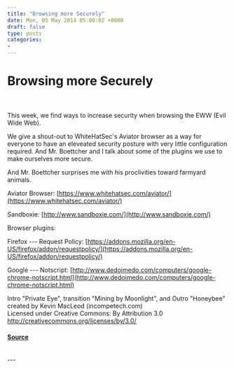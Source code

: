 ```yaml
---
title: "Browsing more Securely"
date: Mon, 05 May 2014 05:08:02 +0000
draft: false
type: posts
categories: 
- 
---
```

# Browsing more Securely

<br/>

<br/>
This week, we find ways to increase security when browsing the EWW (Evil Wide Web).

We give a shout-out to WhiteHatSec's Aviator browser as a way for everyone to have an eleveated security posture with very little configuration required. And Mr. Boettcher and I talk about some of the plugins we use to make ourselves more secure.

And Mr. Boettcher surprises me with his proclivities toward farmyard animals.

Aviator Browser: [https://www.whitehatsec.com/aviator/](https://www.whitehatsec.com/aviator/)

Sandboxie: [http://www.sandboxie.com/](http://www.sandboxie.com/)

Browser plugins:

Firefox --- Request Policy: [https://addons.mozilla.org/en-US/firefox/addon/requestpolicy/](https://addons.mozilla.org/en-US/firefox/addon/requestpolicy/)

Google --- Notscript: [http://www.dedoimedo.com/computers/google-chrome-notscript.html](http://www.dedoimedo.com/computers/google-chrome-notscript.html)

Intro "Private Eye", transition "Mining by Moonlight", and Outro "Honeybee" created by Kevin MacLeod (incompetech.com)   
Licensed under Creative Commons: By Attribution 3.0  
http://creativecommons.org/licenses/by/3.0/

#### [Source](http://brakeingsecurity.com/browsing-more-securely)

<br/>
---
